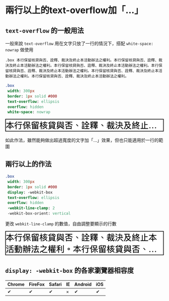 # 兩行以上的text-overflow加「…」

## `text-overflow` 的一般用法

一般來說 `text-overflow` 用在文字只放了一行的情況下，搭配 `white-space: nowrap` 做使用

```pug
.box 本行保留核貸與否、詮釋、裁決及終止本活動辦法之權利。本行保留核貸與否、詮釋、裁決及終止本活動辦法之權利。本行保留核貸與否、詮釋、裁決及終止本活動辦法之權利。本行保留核貸與否、詮釋、裁決及終止本活動辦法之權利。本行保留核貸與否、詮釋、裁決及終止本活動辦法之權利。本行保留核貸與否、詮釋、裁決及終止本活動辦法之權利。
```

```sass
.box
 width: 300px
 border: 1px solid #000
 text-overflow: ellipsis
 overflow: hidden
 white-space: nowrap
```

![](https://raw.githubusercontent.com/ianchen0419/notes/master/img/兩行以上的text-overflow加「…」/01.png)

如此作法，雖然能夠做出超過寬度的文字加「…」效果，但也只能適用於一行的範圍

## 兩行以上的作法

```sass
.box
 width: 300px
 border: 1px solid #000
 display: -webkit-box
 text-overflow: ellipsis
 overflow: hidden
 -webkit-line-clamp: 2
 -webkit-box-orient: vertical
```

更改 `webkit-line-clamp` 的數值，自由調整要顯示的行數

![](https://raw.githubusercontent.com/ianchen0419/notes/master/img/兩行以上的text-overflow加「…」/02.png)

## `display: -webkit-box` 的各家瀏覽器相容度
|Chrome	|FireFox|Safari	|IE	|Android|iOS|
|-------|-------|-------|---|-------|---|
|✔︎		|✔︎		|✔︎		|×	|✔︎		|✔︎	|
